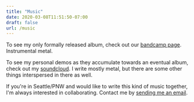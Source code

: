 ```yaml
---
title: "Music"
date: 2020-03-08T11:51:50-07:00
draft: false
url: /music
---
```


To see my only formally released album, check out our [bandcamp page](https://tx-alchemist.bandcamp.com/releases). Instrumental metal.

To see my personal demos as they accumulate towards an eventual album, check out my [soundcloud](https://soundcloud.com/ahansen14). I write mostly metal, but there are some other things interspersed in there as well.

If you're in Seattle/PNW and would like to write this kind of music together, I'm always interested in collaborating. Contact me by [sending me an email](mailto:alex@alex-hansen.com).

